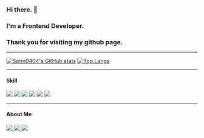 ### Hi there. 👋
### I'm a Frontend Developer.
### Thank you for visiting my github page.
-----

[![Sorin0404's GitHub stats](https://github-readme-stats.vercel.app/api?username=Sorin0404&theme=blueberry&show_icons=true)](https://github.com/anuraghazra/github-readme-stats)
[![Top Langs](https://github-readme-stats.vercel.app/api/top-langs/?username=Sorin0404&layout=compact&theme=blueberry&show_icons=true)](https://github.com/anuraghazra/github-readme-stats)


-----
#### Skill
<p> 
  <img src="https://img.shields.io/badge/HTML5-E34F26?style=flat-square&logo=HTML5&logoColor=white"/> 
  <img src="https://img.shields.io/badge/CSS3-1572B6?style=flat-square&logo=CSS3&logoColor=white"/> 
  <img src="https://img.shields.io/badge/JavaScript-F7DF1E?style=flat-square&logo=JavaScript&logoColor=white"/> 
  <img src="https://img.shields.io/badge/React-61DAFB?style=flat-square&logo=React&logoColor=white"/>
  <!-- <img src="https://img.shields.io/badge/Next.js-000000?style=flat-square&logo=Next.js&logoColor=white"/> -->
  <img src="https://img.shields.io/badge/TypeScript-3178C6?style=flat-square&logo=TypeScript&logoColor=white"/>
  <img src="https://img.shields.io/badge/Electron-9FEAF9?style=flat-square&logo=Electron&logoColor=white"/>
</p>

-----
#### About Me
<p>
  <a href="mailto:haewong27@gmail.com" target="_blank">
    <img src="https://img.shields.io/badge/haewong27@gmail.com-EA4335?style=flat-square&logo=Gmail&logoColor=white"/>
  </a>
  <a href="https://www.linkedin.com/in/haeyonglee44/" target="_blank">
    <img src="https://img.shields.io/badge/HaeYongLee-0A66C2?style=flat-square&logo=LinkedIn&logoColor=white"/>
  </a>    
  <a href="https://velog.io/@sorin44" target="_blank">
    <img src="http://img.shields.io/badge/sorin44-20C997?style=flat-square&logo=Velog&logoColor=white"/>
  </a>  
</p>

